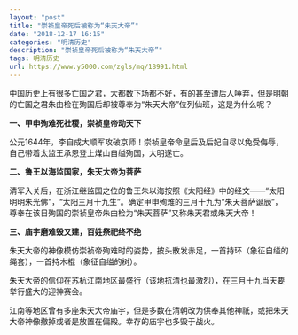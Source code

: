 ```yaml
---
layout: "post"
title: "崇祯皇帝死后被称为“朱天大帝”"
date: "2018-12-17 16:15"
categories: "明清历史"
description: "崇祯皇帝死后被称为“朱天大帝”"
tags: 明清历史
url: https://www.y5000.com/zgls/mq/18991.html
---
```






中国历史上有很多亡国之君，大都数下场都不好，有的甚至遭后人唾弃，但是明朝的亡国之君朱由检在殉国后却被尊奉为“朱天大帝”位列仙班，这是为什么呢？

**一、甲申殉难死社稷，崇祯皇帝动天下**

公元1644年，李自成大顺军攻破京师！崇祯皇帝命皇后及后妃自尽以免受侮辱，自己带着太监王承恩登上煤山自缢殉国，大明遂亡。

**二、鲁王以海监国家，朱天大帝为菩萨**

清军入关后，在浙江继监国之位的鲁王朱以海按照《太阳经》中的经文——“太阳明明朱光佛”，“太阳三月十九生”。确定甲申殉难的三月十九为“朱天菩萨诞辰”，尊奉在该日殉国的崇祯皇帝朱由检为“朱天菩萨”又称朱天君或朱天大帝！

**三、庙宇磨难毁又建，百姓祭祀终不绝**

朱天大帝的神像模仿崇祯帝殉难时的姿势，披头散发赤足，一首持环（象征自缢的绳套），一首持木棍（象征自缢的树）。

朱天大帝的信仰在苏杭江南地区最盛行（该地抗清也最激烈），在三月十九当天要举行盛大的迎神赛会。

江南等地区曾有多座朱天大帝庙宇，但是多数在清朝改为供奉其他神祇，或把朱天大帝神像撤掉或者是放置在偏殿。幸存的庙宇也多毁于战火。
